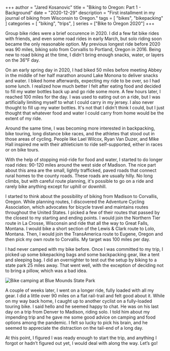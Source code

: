 +++
author = "Jared Kosanovic"
title = "Biking to Oregon: Part 1 - Background"
date = "2020-12-29"
description = "First installment in my journal of biking from Wisconsin to Oregon."
tags = [
    "bikes",
    "bikepacking"
]
categories = [
    "biking",
    "trips",
]
series = ["Bike to Oregon 2020"]
+++

Group bike rides were a brief occurence in 2020. I did a few fat bike rides with friends, and even some road rides in early March, but solo riding soon became the only reasonable option.
My previous longest ride before 2020 was 90 miles, biking solo from Corvallis to Portland, Oregon in 2016. Being new to road biking at the time, I didn't bring enough snacks, water, or layers on the 36℉ day.

On an early spring day in 2020, I had biked 50 miles before meeting Abbey in the middle of her half marathon around Lake Monona to deliver snacks and water. I biked home afterwards, expecting my ride to be over, so I had some lunch. I realized how much better I felt after eating food and decided to fill my water bottles back up and go ride some more. A few hours later, I reached 100 miles for the day. I was used to eating out on a ride, but I was artificially limiting myself to what I could carry in my jersey. I also never thought to fill up my water bottles. It's not that I didn't think I could, but I just thought that whatever food and water I could carry from home would be the extent of my ride.

Around the same time, I was becoming more interested in backpacking, bike touring, long distance bike races, and the athletes that stood out in those areas of cycling. People like Lael Wilcox, Ryan Van Duzer, and Mike Hall inspired me with their athleticism to ride self-supported, either in races or on bike tours.

With the help of stopping mid-ride for food and water, I started to do longer road rides: 90-120 miles around the west side of Madison. The nice part about this area are the small, lightly trafficked, paved roads that connect rural homes to the county roads. These roads are usually hilly. No long climbs, but with careful route planning, it's possible to go on a ride and rarely bike anything except for uphill or downhill.

I started to think about the possibility of biking from Madison to Corvallis, Oregon. While planning routes, I discovered the Adventure Cycling Association, which advocates for bicycle travel and maintains routes throughout the United States. I picked a few of their routes that passed by the closest to my starting and ending points. I would join the Northern Tier route in La Crosse, Wisconsin and ride that all the way to Great Falls, Montana. I would bike a short section of the Lewis & Clark route to Lolo, Montana. Then, I would join the TransAmerica route to Eugene, Oregon and then pick my own route to Corvallis. My target was 100 miles per day.

I had never camped with my bike before. Once I was committed to my trip, I picked up some bikepacking bags and some backpacking gear, like a tent and sleeping bag. I did an overnighter to test out the setup by biking to a state park 25 miles away. That went well, with the exception of deciding not to bring a pillow, which was a bad idea.

![Bike camping at Blue Mounds State Park](/images/bike-to-oregon-2020/blue-mounds-bike-camp.jpg)

A couple of weeks later, I went on a longer ride, fully loaded with all my gear. I did a little over 90 miles on a flat rail-trail and felt good about it. While on my way back home, I caught up to another cyclist on a fully-loaded touring bike. I said hello and he seemed happy to chat. He was on his last day on a trip from Denver to Madison, riding solo. I told him about my impending trip and he gave me some good advice on camping and food options among the pandemic. I felt so lucky to pick his brain, and he seemed to appreciate the distraction on the tail-end of a long day.

At this point, I figured I was ready enough to start the trip, and anything I forgot or hadn’t figured out yet, I would deal with along the way. Let’s go!




